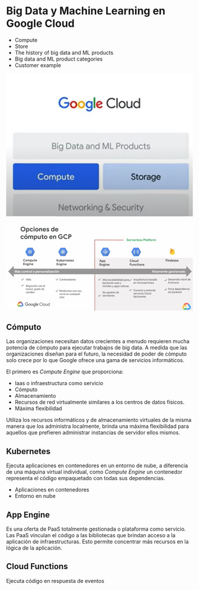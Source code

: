 # Big Data y Machine Learning en Google Cloud

- Compute 
- Store
- The history of big data and ML products
- Big data and ML product categories
- Customer example

![computo](Images/compute_1.JPG)

![flujo](Images/flujo.JPG)
## Cómputo
Las organizaciones necesitan datos crecientes a menudo requieren mucha potencia de cómputo para ejecutar trabajos de big data. A medida que las organizaciones diseñan para el futuro, la necesidad de poder de cómputo solo crece por lo que Google ofrece una gama de servicios informáticos.

El primero es *Compute Engine* que proporciona:
- Iaas o infraestructura como servicio
- Cómputo
- Almacenamiento
- Recursos de red virtualmente similares a los centros de datos físicos.
- Máxima flexibilidad

Utiliza los recursos informáticos y de almacenamiento virtuales de la misma manera que los administra localmente, brinda una máxima flexibilidad para aquellos que prefieren administrar instancias de servidor ellos mismos.


## Kubernetes
Ejecuta aplicaciones en contenedores en un entorno de nube, a diferencia de una máquina virtual individual, como *Compute Engine* un contenedor representa el código empaquetado con todas sus dependencias.

- Aplicaciones en contenedores
- Entorno en nube 

## App Engine
Es una oferta de PaaS totalmente gestionada o plataforma como servicio. Las PaaS vinculan el código a las bibliotecas que brindan acceso a la aplicación de infraestructuras. Esto permite concentrar más recursos en la lógica de la aplicación. 

## Cloud Functions
Ejecuta código en respuesta de eventos 